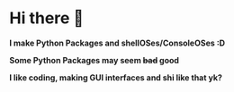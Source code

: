 # Hi there 👋

**I make Python Packages and shellOSes/ConsoleOSes :D**

**Some Python Packages may seem ~~bad~~ good**

**I like coding, making GUI interfaces and shi like that yk?**
